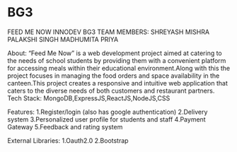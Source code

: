 # BG3
 
FEED ME NOW 
INNODEV
BG3
TEAM MEMBERS:
SHREYASH MISHRA
PALAKSHI SINGH
MADHUMITA
PRIYA



About:
“Feed Me Now” is a web development project aimed at catering to the needs of school students by providing them with a convenient platform for accessing meals within their educational environment.Along with this the project focuses in managing the food orders and space availability in the canteen.This project creates a responsive and intuitive web application that caters to the diverse needs of both customers and restaurant partners.
Tech Stack:
MongoDB,ExpressJS,ReactJS,NodeJS,CSS


Features:
      1.Register/login (also has google authentication)
      2.Delivery system
      3.Personalized user profile for students and staff
      4.Payment Gateway
      5.Feedback and rating system

      
External Libraries:
      1.Oauth2.0
      2.Bootstrap
      

